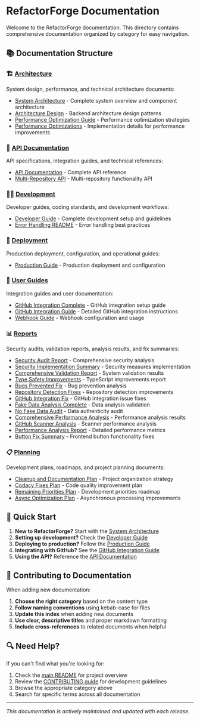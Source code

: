 # RefactorForge Documentation

Welcome to the RefactorForge documentation. This directory contains comprehensive documentation organized by category for easy navigation.

## 📚 Documentation Structure

### 🏗️ [Architecture](./architecture/)
System design, performance, and technical architecture documents:
- [System Architecture](./architecture/SYSTEM_ARCHITECTURE.md) - Complete system overview and component architecture
- [Architecture Design](./architecture/ARCHITECTURE_DESIGN.md) - Backend architecture design patterns
- [Performance Optimization Guide](./architecture/PERFORMANCE_OPTIMIZATION_GUIDE.md) - Performance optimization strategies
- [Performance Optimizations](./architecture/PERFORMANCE_OPTIMIZATIONS.md) - Implementation details for performance improvements

### 🔌 [API Documentation](./api/)
API specifications, integration guides, and technical references:
- [API Documentation](./api/API_DOCUMENTATION.md) - Complete API reference
- [Multi-Repository API](./api/MULTI_REPOSITORY_API.md) - Multi-repository functionality API

### 👩‍💻 [Development](./development/)
Developer guides, coding standards, and development workflows:
- [Developer Guide](./development/DEVELOPER_GUIDE.md) - Complete development setup and guidelines
- [Error Handling README](./development/ERROR_HANDLING_README.md) - Error handling best practices

### 🚀 [Deployment](./deployment/)
Production deployment, configuration, and operational guides:
- [Production Guide](./deployment/PRODUCTION.md) - Production deployment and configuration

### 📖 [User Guides](./guides/)
Integration guides and user documentation:
- [GitHub Integration Complete](./guides/GITHUB_INTEGRATION_COMPLETE.md) - GitHub integration setup guide
- [GitHub Integration Guide](./guides/GITHUB_INTEGRATION_GUIDE.md) - Detailed GitHub integration instructions
- [Webhook Guide](./guides/WEBHOOK_GUIDE.md) - Webhook configuration and usage

### 📊 [Reports](./reports/)
Security audits, validation reports, analysis results, and fix summaries:
- [Security Audit Report](./reports/SECURITY_AUDIT_REPORT.md) - Comprehensive security analysis
- [Security Implementation Summary](./reports/SECURITY_IMPLEMENTATION_SUMMARY.md) - Security measures implementation
- [Comprehensive Validation Report](./reports/COMPREHENSIVE_VALIDATION_REPORT.md) - System validation results
- [Type Safety Improvements](./reports/TYPE_SAFETY_IMPROVEMENTS.md) - TypeScript improvements report
- [Bugs Prevented Fix](./reports/BUGS_PREVENTED_FIX.md) - Bug prevention analysis
- [Repository Detection Fixes](./reports/REPOSITORY_DETECTION_FIXES.md) - Repository detection improvements
- [GitHub Integration Fix](./reports/GITHUB_INTEGRATION_FIX.md) - GitHub integration issue fixes
- [Fake Data Analysis Complete](./reports/FAKE_DATA_ANALYSIS_COMPLETE.md) - Data analysis validation
- [No Fake Data Audit](./reports/NO_FAKE_DATA_AUDIT.md) - Data authenticity audit
- [Comprehensive Performance Analysis](./reports/COMPREHENSIVE_PERFORMANCE_ANALYSIS.md) - Performance analysis results
- [GitHub Scanner Analysis](./reports/GITHUB_SCANNER_ANALYSIS.md) - Scanner performance analysis
- [Performance Analysis Report](./reports/PERFORMANCE_ANALYSIS_REPORT.md) - Detailed performance metrics
- [Button Fix Summary](./reports/BUTTON_FIX_SUMMARY.md) - Frontend button functionality fixes

### 📋 [Planning](./planning/)
Development plans, roadmaps, and project planning documents:
- [Cleanup and Documentation Plan](./planning/CLEANUP_AND_DOCUMENTATION_PLAN.md) - Project organization strategy
- [Codacy Fixes Plan](./planning/CODACY_FIXES_PLAN.md) - Code quality improvement plan
- [Remaining Priorities Plan](./planning/REMAINING_PRIORITIES_PLAN.md) - Development priorities roadmap
- [Async Optimization Plan](./planning/ASYNC_OPTIMIZATION_PLAN.md) - Asynchronous processing improvements

## 🚀 Quick Start

1. **New to RefactorForge?** Start with the [System Architecture](./architecture/SYSTEM_ARCHITECTURE.md)
2. **Setting up development?** Check the [Developer Guide](./development/DEVELOPER_GUIDE.md)
3. **Deploying to production?** Follow the [Production Guide](./deployment/PRODUCTION.md)
4. **Integrating with GitHub?** See the [GitHub Integration Guide](./guides/GITHUB_INTEGRATION_GUIDE.md)
5. **Using the API?** Reference the [API Documentation](./api/API_DOCUMENTATION.md)

## 📝 Contributing to Documentation

When adding new documentation:

1. **Choose the right category** based on the content type
2. **Follow naming conventions** using kebab-case for files
3. **Update this index** when adding new documents
4. **Use clear, descriptive titles** and proper markdown formatting
5. **Include cross-references** to related documents when helpful

## 🔍 Need Help?

If you can't find what you're looking for:

1. Check the [main README](../README.md) for project overview
2. Review the [CONTRIBUTING guide](../CONTRIBUTING.md) for development guidelines
3. Browse the appropriate category above
4. Search for specific terms across all documentation

---

*This documentation is actively maintained and updated with each release.*